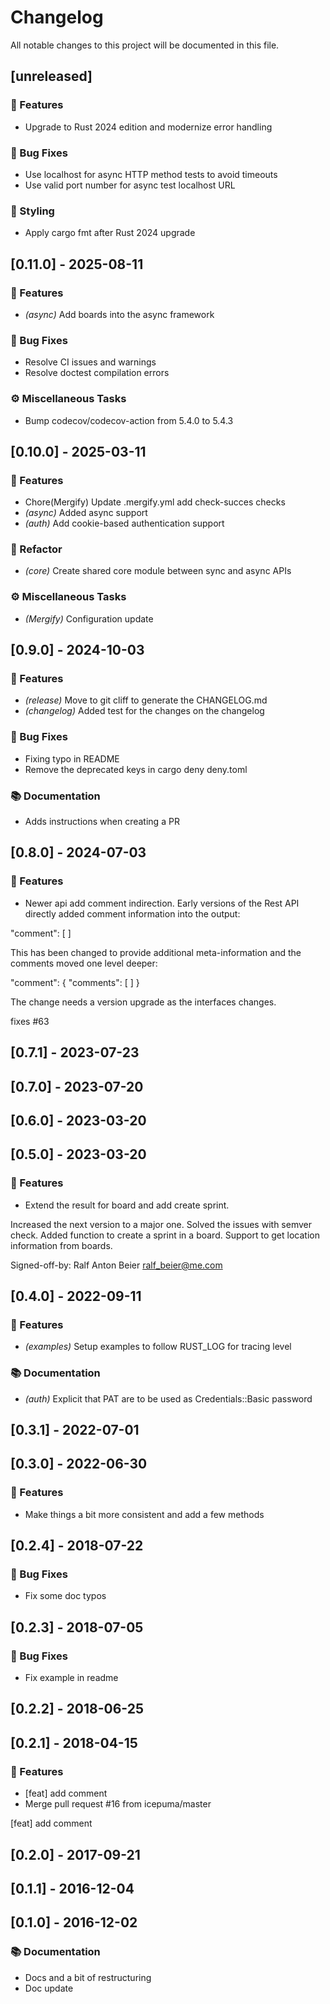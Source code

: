 # Changelog

All notable changes to this project will be documented in this file.

## [unreleased]

### 🚀 Features

- Upgrade to Rust 2024 edition and modernize error handling

### 🐛 Bug Fixes

- Use localhost for async HTTP method tests to avoid timeouts
- Use valid port number for async test localhost URL

### 🎨 Styling

- Apply cargo fmt after Rust 2024 upgrade

## [0.11.0] - 2025-08-11

### 🚀 Features

- *(async)* Add boards into the async framework

### 🐛 Bug Fixes

- Resolve CI issues and warnings
- Resolve doctest compilation errors

### ⚙️ Miscellaneous Tasks

- Bump codecov/codecov-action from 5.4.0 to 5.4.3

## [0.10.0] - 2025-03-11

### 🚀 Features

- Chore(Mergify) Update .mergify.yml add check-succes checks
- *(async)* Added async support
- *(auth)* Add cookie-based authentication support

### 🚜 Refactor

- *(core)* Create shared core module between sync and async APIs

### ⚙️ Miscellaneous Tasks

- *(Mergify)* Configuration update

## [0.9.0] - 2024-10-03

### 🚀 Features

- *(release)* Move to git cliff to generate the CHANGELOG.md
- *(changelog)* Added test for the changes on the changelog

### 🐛 Bug Fixes

- Fixing typo in README
- Remove the deprecated keys in cargo deny deny.toml

### 📚 Documentation

- Adds instructions when creating a PR

## [0.8.0] - 2024-07-03

### 🚀 Features

- Newer api add comment indirection.
Early versions of the Rest API directly added comment information into the output:

"comment": [ ]

This has been changed to provide additional meta-information and the comments moved one level deeper:

"comment": {
    "comments": [ ]
}

The change needs a version upgrade as the interfaces changes.

fixes #63

## [0.7.1] - 2023-07-23

## [0.7.0] - 2023-07-20

## [0.6.0] - 2023-03-20

## [0.5.0] - 2023-03-20

### 🚀 Features

- Extend the result for board and add create sprint.

Increased the next version to a major one.
Solved the issues with semver check.
Added function to create a sprint in a board.
Support to get location information from boards.

Signed-off-by: Ralf Anton Beier <ralf_beier@me.com>

## [0.4.0] - 2022-09-11

### 🚀 Features

- *(examples)* Setup examples to follow RUST_LOG for tracing level

### 📚 Documentation

- *(auth)* Explicit that PAT are to be used as Credentials::Basic password

## [0.3.1] - 2022-07-01

## [0.3.0] - 2022-06-30

### 🚀 Features

- Make things a bit more consistent and add a few methods

## [0.2.4] - 2018-07-22

### 🐛 Bug Fixes

- Fix some doc typos

## [0.2.3] - 2018-07-05

### 🐛 Bug Fixes

- Fix example in readme

## [0.2.2] - 2018-06-25

## [0.2.1] - 2018-04-15

### 🚀 Features

- [feat] add comment
- Merge pull request #16 from icepuma/master

[feat] add comment

## [0.2.0] - 2017-09-21

## [0.1.1] - 2016-12-04

## [0.1.0] - 2016-12-02

### 📚 Documentation

- Docs and a bit of restructuring
- Doc update

<!-- generated by git-cliff -->
